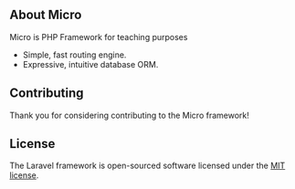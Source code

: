 ## About Micro

Micro is PHP Framework for teaching purposes
- Simple, fast routing engine.
- Expressive, intuitive database ORM.

## Contributing

Thank you for considering contributing to the Micro framework!

## License

The Laravel framework is open-sourced software licensed under the [MIT license](https://opensource.org/licenses/MIT).
